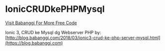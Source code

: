 # IonicCRUDkePHPMysql

[Visit Babanggi For More Free Code](https://blog.babanggi.com)

Ionic 3, CRUD ke Mysql dg Webserver PHP
by: [http://blog.babanggi.com/2018/03/ionic3-crud-ke-php-server-mysql.html](https://blog.babanggi.com)
